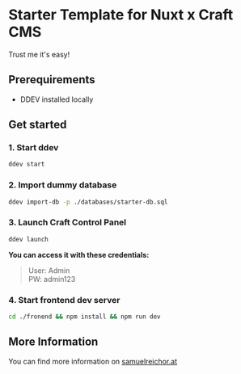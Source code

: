# Starter Template for Nuxt x Craft CMS

Trust me it's easy!

## Prerequirements

- DDEV installed locally

## Get started

### 1. Start ddev
```bash
ddev start
```

### 2. Import dummy database
```bash
ddev import-db -p ./databases/starter-db.sql
```

### 3. Launch Craft Control Panel
```bash
ddev launch
```

**You can access it with these credentials:**
<br>

>User: Admin <br>
>PW: admin123


### 4. Start frontend dev server
```bash
cd ./fronend && npm install && npm run dev
```

## More Information

You can find more information on [samuelreichor.at](https://samuelreichor.at/libraries)
